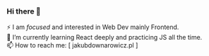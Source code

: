 ### Hi there 👋
 ⚡ I am _focused_ and interested in Web Dev mainly Frontend.
 <br>
 🌱 I’m currently learning React deeply and practicing JS all the time.
 <br>
 📫 How to reach me: [ jakubdownarowicz.pl ]

<!--
**kvbxss/kvbxss** is a ✨ _special_ ✨ repository because its `README.md` (this file) appears on your GitHub profile.

Here are some ideas to get you started:

- 🔭 I’m currently working on ...
- 🌱 I’m currently learning ...
- 👯 I’m looking to collaborate on ...
- 🤔 I’m looking for help with ...
- 💬 Ask me about ...
- 📫 How to reach me: ...
- 😄 Pronouns: ...
- ⚡ Fun fact: ...
-->
